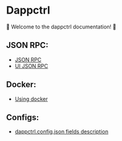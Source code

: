 # Dappctrl

🚀 Welcome to the dappctrl documentation! 🚀

## JSON RPC:

* [JSON RPC](rpc.md)
* [UI JSON RPC](ui/rpc.md)

## Docker:

* [Using docker](docker.md)

## Configs:

* [dappctrl.config.json fields description](config.md)

